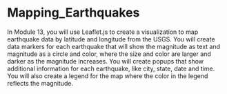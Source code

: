 # Mapping_Earthquakes

In Module 13, you will use Leaflet.js to create a visualization to map earthquake data by latitude and longitude from the USGS. You will create data markers for each earthquake that will show the magnitude as text and magnitude as a circle and color, where the size and color are larger and darker as the magnitude increases. You will create popups that show additional information for each earthquake, like city, state, date and time. You will also create a legend for the map where the color in the legend reflects the magnitude. 